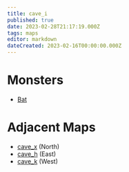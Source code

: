 ```yaml
---
title: cave_i
published: true
date: 2023-02-28T21:17:19.000Z
tags: maps
editor: markdown
dateCreated: 2023-02-16T00:00:00.000Z
---
```



# Monsters
 * [Bat](/monsters/bat)

# Adjacent Maps
 * [cave_x](/maps/cave_x) (North)
 * [cave_h](/maps/cave_h) (East)
 * [cave_k](/maps/cave_k) (West)
